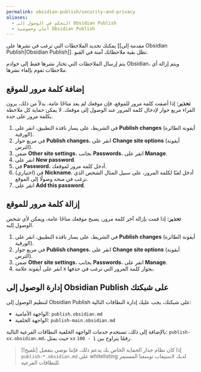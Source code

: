 ```yaml
---
permalink: obsidian-publish/security-and-privacy
aliases:
  - التحكم في الوصول إلى Obsidian Publish
  - أمان وخصوصية Obsidian Publish
---
```


يمكنك تحديد الملاحظات التي ترغب في نشرها على [[مقدمة إلى Obsidian Publish|Obsidian Publish]]. تظل بقية ملاحظاتك آمنة في القبو.

يتم إرسال الملاحظات التي تختار نشرها فقط إلى خوادم Obsidian، ويتم إزالة أي ملاحظات تقوم بإلغاء نشرها.

## إضافة كلمة مرور للموقع

**تحذير:** إذا أضفت كلمة مرور للموقع، فإن موقعك لم يعد متاحًا عامة. بدلاً من ذلك، يرون القراء مربع حوار لإدخال كلمة المرور عند الوصول إلى موقعك. لا يمكن حماية كل ملاحظة بكلمة مرور على حدة.

1. في الشريط، على يسار نافذة التطبيق، انقر على **Publish changes** (أيقونة الطائرة الورقية).
2. في مربع حوار **Publish changes**، انقر على **Change site options** (أيقونة الترس).
3. ضمن **Other site settings**، بجانب **Passwords**، انقر على **Manage**.
4. انقر على **New password**.
5. في **Password**، أدخل كلمة مرور لموقعك.
6. (اختياري) في **Nickname**، أدخل لقبًا لكلمة المرور، على سبيل المثال الشخص الذي ترغب في منحه وصولًا إلى الموقع.
7. انقر على **Add this password**.

## إزالة كلمة مرور للموقع

**تحذير:** إذا قمت بإزالة آخر كلمة مرور، يصبح موقعك متاحًا عامة، ويمكن لأي شخص الوصول إليه.

1. في الشريط، على يسار نافذة التطبيق، انقر على **Publish changes** (أيقونة الطائرة الورقية).
2. في مربع حوار **Publish changes**، انقر على **Change site options** (أيقونة الترس).
3. ضمن **Other site settings**، بجانب **Passwords**، انقر على **Manage**.
4. انقر على أيقونة علامة x بجوار كلمة المرور التي ترغب في حذفها.

## إدارة الوصول إلى Obsidian Publish على شبكتك

لتنظيم الوصول إلى Obsidian Publish على شبكتك، يجب عليك إدارة النطاقات التالية:

- الواجهة الأمامية: `publish.obsidian.md`
- الواجهة الخلفية: `publish-main.obsidian.md`

بالإضافة إلى ذلك، تستخدم خدمات الواجهة الخلفية النطاقات الفرعية التالية: `publish-xx.obsidian.md`، حيث يمثل `xx` رقمًا يتراوح بين `1 - 100`.

> [!تلميح] إذا كان نظام جدار الحماية الخاص بك يدعم ذلك، فإننا نوصي بتفعيل `publish-*.obsidian.md` على whitelisting لديك لاستيعاب توسعنا المستمر للنطاقات الفرعية.
